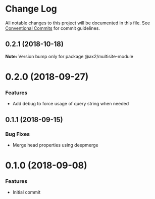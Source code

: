 # Change Log

All notable changes to this project will be documented in this file.
See [Conventional Commits](https://conventionalcommits.org) for commit guidelines.

## 0.2.1 (2018-10-18)

**Note:** Version bump only for package @ax2/multisite-module






# 0.2.0 (2018-09-27)


### Features

* Add debug to force usage of query string when needed


## 0.1.1 (2018-09-15)


### Bug Fixes

* Merge head properties using deepmerge



# 0.1.0 (2018-09-08)


### Features

* Initial commit
